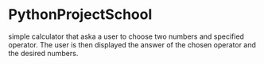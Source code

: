 # PythonProjectSchool
simple calculator that aska a user to choose two numbers and specified operator.
The user is then displayed the answer of the chosen operator and the desired numbers.
